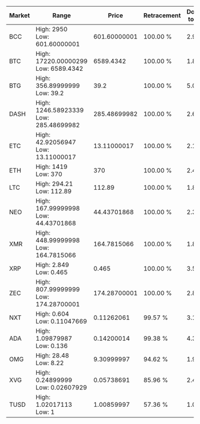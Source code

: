 | Market | Range | Price| Retracement | Doubles to 50% |
| --- | --- | --- | --- | --- |
| BCC | High: 2950<br />Low: 601.60000001 | 601.60000001 | 100.00 % | 2.95 |
| BTC | High: 17220.00000299<br />Low: 6589.4342 | 6589.4342 | 100.00 % | 1.81 |
| BTG | High: 356.89999999<br />Low: 39.2 | 39.2 | 100.00 % | 5.05 |
| DASH | High: 1246.58923339<br />Low: 285.48699982 | 285.48699982 | 100.00 % | 2.68 |
| ETC | High: 42.92056947<br />Low: 13.11000017 | 13.11000017 | 100.00 % | 2.14 |
| ETH | High: 1419<br />Low: 370 | 370 | 100.00 % | 2.42 |
| LTC | High: 294.21<br />Low: 112.89 | 112.89 | 100.00 % | 1.80 |
| NEO | High: 167.99999998<br />Low: 44.43701868 | 44.43701868 | 100.00 % | 2.39 |
| XMR | High: 448.99999998<br />Low: 164.7815066 | 164.7815066 | 100.00 % | 1.86 |
| XRP | High: 2.849<br />Low: 0.465 | 0.465 | 100.00 % | 3.56 |
| ZEC | High: 807.99999999<br />Low: 174.28700001 | 174.28700001 | 100.00 % | 2.82 |
| NXT | High: 0.604<br />Low: 0.11047669 | 0.11262061 | 99.57 % | 3.17 |
| ADA | High: 1.09879987<br />Low: 0.136 | 0.14200014 | 99.38 % | 4.35 |
| OMG | High: 28.48<br />Low: 8.22 | 9.30999997 | 94.62 % | 1.97 |
| XVG | High: 0.24899999<br />Low: 0.02607929 | 0.05738691 | 85.96 % | 2.40 |
| TUSD | High: 1.02017113<br />Low: 1 | 1.00859997 | 57.36 % | 1.00 |
